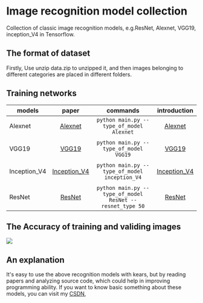 # Image recognition model collection
Collection of classic image recognition models, e.g.ResNet, Alexnet, VGG19, inception_V4 in Tensorflow. 


## The format of dataset
Firstly, Use unzip data.zip to unzipped it, and then images belonging to different categories are placed in different folders.


## Training networks
| models      | paper                                    | commands                     |  introduction       |
| ----------  | :-----------:                            | :-----------:                |  :-----------:      |
| Alexnet     | [Alexnet](https://papers.nips.cc/paper/4824-imagenet-classification-with-deep-convolutional-neural-networks.pdf)| `python main.py --type_of_model Alexnet` | [Alexnet](https://blog.csdn.net/qq_41776781/article/details/94437671) 
|             |                                          |                              |                              
| VGG19       | [VGG19](https://arxiv.org/abs/1801.01401)| `python main.py --type_of_model VGG19` |  [VGG19](https://blog.csdn.net/qq_41776781/article/details/94452085) 
|             |                                          |                              |         
|Inception_V4 | [Inception_V4](https://arxiv.org/abs/1606.03498)  | `python main.py --type_of_model inception_V4`  |  [Inception_V4](https://blog.csdn.net/qq_41776781/article/details/94476538) 
|             |                                          |                              |                    
| ResNet      | [ResNet](https://arxiv.org/abs/1606.03498) | `python main.py --type_of_model ResNet --resnet_type 50`  |  [ResNet](https://blog.csdn.net/qq_41776781/article/details/94459299) 

## The Accuracy of training and validing images
![](https://www.google.com/https%3A%2F%2Fm.facebook.com%2F%25E6%25AD%25A3%25E5%25A6%25B9%25E7%25BE%258E%25E5%25A5%25B3%25E5%2588%2586%25E4%25BA%25AB%25E5%259C%2598-444042255679543%2Fcommunity%3Flocale2%3Dzh_CN)

## An explanation
It's easy to use the above recognition models with kears, but by reading papers and analyzing source code, which could help in improving programming ability. If you want to know basic something about these models, you can visit my [CSDN](https://blog.csdn.net/qq_41776781/category_9291732.html), 


